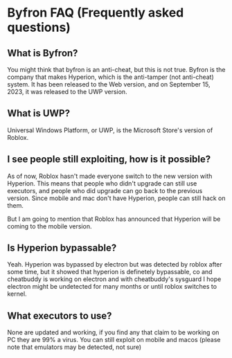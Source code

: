 # Byfron FAQ (Frequently asked questions)

## What is Byfron?

You might think that byfron is an anti-cheat, but this is not true. Byfron is the company that makes Hyperion, which is the anti-tamper (not anti-cheat) system. It has been released to the Web version, and on September 15, 2023, it was released to the UWP version.

## What is UWP?

Universal Windows Platform, or UWP, is the Microsoft Store's version of Roblox.

## I see people still exploiting, how is it possible?

As of now, Roblox hasn't made everyone switch to the new version with Hyperion. This means that people who didn't upgrade can still use executors, and people who did upgrade can go back to the previous version.
Since mobile and mac don't have Hyperion, people can still hack on them.

But I am going to mention that Roblox has announced that Hyperion will be coming to the mobile version.

## Is Hyperion bypassable?

Yeah. Hyperion was bypassed by electron but was detected by roblox after some time, but it showed that hyperion is definetely bypassable, co and cheatbuddy is working on electron and with cheatbuddy's sysguard I hope electron might be undetected for many months or until roblox switches to kernel.

## What executors to use?

None are updated and working, if you find any that claim to be working on PC they are 99% a virus.
You can still exploit on mobile and macos (please note that emulators may be detected, not sure)
